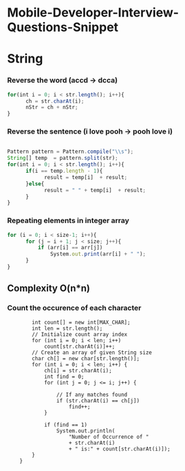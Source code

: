 # Mobile-Developer-Interview-Questions-Snippet

# String

### Reverse the word (accd -> dcca)

```typescript
for(int i = 0; i < str.length(); i++){
      ch = str.charAt(i);
      nStr = ch + nStr;
}
```

### Reverse the sentence (i love pooh -> pooh love i)

```typescript

Pattern pattern = Pattern.compile("\\s");
String[] temp  = pattern.split(str);
for(int i = 0; i < str.length(); i++){
      if(i == temp.length - 1){
            result = temp[i]  + result;
      }else{
            result = " " + temp[i]  + result;
      }
}
```


### Repeating elements in integer array 
``` typescript
for (i = 0; i < size-1; i++){
      for (j = i + 1; j < size; j++){
          if (arr[i] == arr[j])
              System.out.print(arr[i] + " ");
      }
}
```
## Complexity O(n*n)

### Count the occurence of each character
```typscript
        int count[] = new int[MAX_CHAR];
        int len = str.length();
        // Initialize count array index
        for (int i = 0; i < len; i++)
            count[str.charAt(i)]++;
        // Create an array of given String size
        char ch[] = new char[str.length()];
        for (int i = 0; i < len; i++) {
            ch[i] = str.charAt(i);
            int find = 0;
            for (int j = 0; j <= i; j++) {
 
                // If any matches found
                if (str.charAt(i) == ch[j])
                    find++;
            }
 
            if (find == 1)
                System.out.println(
                    "Number of Occurrence of "
                    + str.charAt(i)
                    + " is:" + count[str.charAt(i)]);
        }
    }
```




